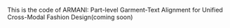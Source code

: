 This is the code of ARMANI: Part-level Garment-Text Alignment for Unified Cross-Modal Fashion Design(coming soon)

